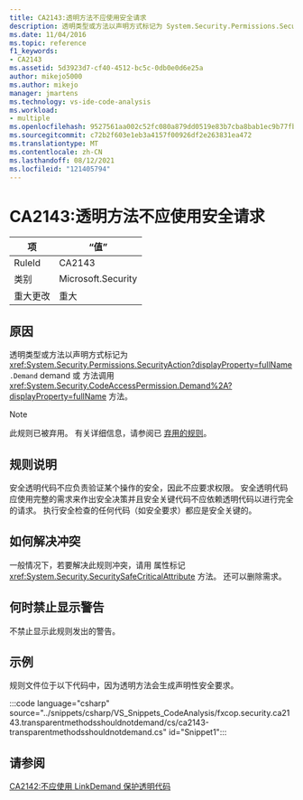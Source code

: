 ```yaml
---
title: CA2143:透明方法不应使用安全请求
description: 透明类型或方法以声明方式标记为 System.Security.Permissions.SecurityAction.Demand 或 方法调用 System.Security.CodeAccessPermission.Demand 方法。
ms.date: 11/04/2016
ms.topic: reference
f1_keywords:
- CA2143
ms.assetid: 5d3923d7-cf40-4512-bc5c-0db0e0d6e25a
author: mikejo5000
ms.author: mikejo
manager: jmartens
ms.technology: vs-ide-code-analysis
ms.workload:
- multiple
ms.openlocfilehash: 9527561aa002c52fc080a879dd0519e83b7cba8bab1ec9b77fbc628334e414e9
ms.sourcegitcommit: c72b2f603e1eb3a4157f00926df2e263831ea472
ms.translationtype: MT
ms.contentlocale: zh-CN
ms.lasthandoff: 08/12/2021
ms.locfileid: "121405794"
---
```

# <a name="ca2143-transparent-methods-should-not-use-security-demands"></a>CA2143:透明方法不应使用安全请求

|项|“值”|
|-|-|
|RuleId|CA2143|
|类别|Microsoft.Security|
|重大更改|重大|

## <a name="cause"></a>原因
透明类型或方法以声明方式标记为 <xref:System.Security.Permissions.SecurityAction?displayProperty=fullName> `.Demand` demand 或 方法调用 <xref:System.Security.CodeAccessPermission.Demand%2A?displayProperty=fullName> 方法。

> [!NOTE]
> 此规则已被弃用。 有关详细信息，请参阅已 [弃用的规则](fxcop-unported-deprecated-rules.md)。

## <a name="rule-description"></a>规则说明
安全透明代码不应负责验证某个操作的安全，因此不应要求权限。 安全透明代码应使用完整的需求来作出安全决策并且安全关键代码不应依赖透明代码以进行完全的请求。 执行安全检查的任何代码（如安全要求）都应是安全关键的。

## <a name="how-to-fix-violations"></a>如何解决冲突
一般情况下，若要解决此规则冲突，请用 属性标记 <xref:System.Security.SecuritySafeCriticalAttribute> 方法。 还可以删除需求。

## <a name="when-to-suppress-warnings"></a>何时禁止显示警告
不禁止显示此规则发出的警告。

## <a name="example"></a>示例
规则文件位于以下代码中，因为透明方法会生成声明性安全要求。

:::code language="csharp" source="../snippets/csharp/VS_Snippets_CodeAnalysis/fxcop.security.ca2143.transparentmethodsshouldnotdemand/cs/ca2143-transparentmethodsshouldnotdemand.cs" id="Snippet1":::

## <a name="see-also"></a>请参阅
[CA2142:不应使用 LinkDemand 保护透明代码](../code-quality/ca2142.md)
